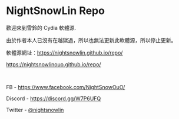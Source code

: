 # NightSnowLin Repo

歡迎來到雪鈴的 Cydia 軟體源.

由於作者本人已沒有在越獄過，所以也無法更新此軟體源，所以停止更新。

軟體源網址：https://nightsnowlin.github.io/repo/

https://nightsnowlinouo.github.io/repo/

&nbsp;

FB - https://www.facebook.com/NightSnowOuO/

Discord - https://discord.gg/W7P6UFQ

Twitter - [@nightsnowlin](https://twitter.com/nightsnowlin)
